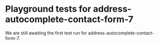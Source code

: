 # Playground tests for address-autocomplete-contact-form-7
We are still awaiting the first test run for address-autocomplete-contact-form-7.
